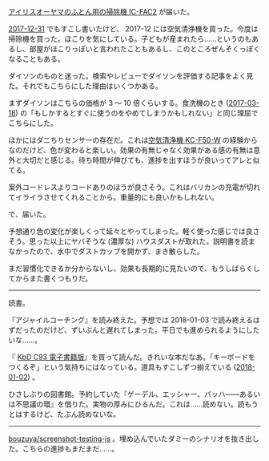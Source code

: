 [アイリスオーヤマのふとん用の掃除機 IC-FAC2][asin:B01GUPMJMA] が届いた。

[2017-12-31][] でもすこし書いたけど、 2017-12 には空気清浄機を買った。今度は掃除機を買った。ほこりを気にしている。子どもが産まれたら……というのもあるし、部屋がほこりっぽいと言われたこともあるし、このところぜんそくっぽくなることもある。

ダイソンのものと迷った。検索やレビューでダイソンを評価する記事をよく見た。それでもこちらにした理由はいくつかある。

まずダイソンはこちらの価格が 3 〜 10 倍くらいする。食洗機のとき ([2017-03-18][]) の「もしかするとすぐに使うのをやめてしまうかもしれない」と同じ理屈でこちらにした。

ほかにはダニちりセンサーの存在だ。これは[空気清浄機 KC-F50-W][asin:B0149Z0XD0] の経験からなのだけど、色が変わると楽しい。効果の有無じゃなく効果がある感の有無は意外と大切だと感じる。待ち時間が伸びても、進捗を出すほうが良いってアレと似てる。

案外コードレスよりコードありのほうが良さそう。これはバリカンの充電が切れてイライラさせてくれることから。重量的にも良いかもしれない。

で、届いた。

予想通り色の変化が楽しくって延々とやってしまった。軽く使った感じでは良さそう。思った以上にヤバそうな (濃厚な) ハウスダストが取れた。説明書を読まなかったので、水中でダストカップを開かず、まき散らした。

まだ習慣化できるか分からないし、効果も長期的に見たいので、もうしばらくしてからまた書くつもりだ。

-----

読書。

『アジャイルコーチング』を読み終えた。予想では 2018-01-03 で読み終えるはずだったのだけど、ずいぶんと遅れてしまった。平日でも進められるようにしたいな……。

『 [KbD C93 電子書籍版](http://biacco42.hatenablog.com/entry/2018/01/02/191720)』を買って読んだ。きれいな本だなあ。「キーボードをつくるぞ」という気持ちにはなっている。道具もすこしずつ揃えている ([2018-01-02][]) 。

ひさしぶりの図書館。予約していた『ゲーデル、エッシャー、バッハ――あるいは不思議の環』を借りた。実物の厚みにひるんだ。これは……読めない。読もうとはするけど、たぶん読めないな。

-----

[bouzuya/screenshot-testing-js][] 。埋め込んでいたダミーのシナリオを抜き出した。こちらの進捗もまだまだ……。

[2017-03-18]: https://blog.bouzuya.net/2017/03/18/
[2017-12-31]: https://blog.bouzuya.net/2017/12/31/
[2018-01-02]: https://blog.bouzuya.net/2018/01/02/
[asin:B0149Z0XD0]: https://www.amazon.co.jp/dp/B0149Z0XD0/
[asin:B01GUPMJMA]: https://www.amazon.co.jp/dp/B01GUPMJMA/
[bouzuya/screenshot-testing-js]: https://github.com/bouzuya/screenshot-testing-js
